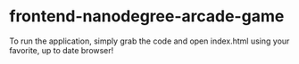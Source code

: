frontend-nanodegree-arcade-game
===============================

To run the application, simply grab the code and open index.html using your
favorite, up to date browser!
